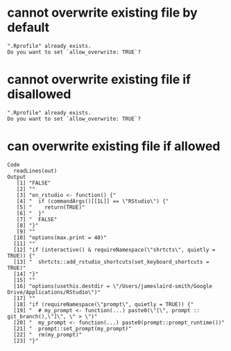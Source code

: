 # cannot overwrite existing file by default

    ".Rprofile" already exists.
    Do you want to set `allow_overwrite: TRUE`?

# cannot overwrite existing file if disallowed

    ".Rprofile" already exists.
    Do you want to set `allow_overwrite: TRUE`?

# can overwrite existing file if allowed

    Code
      readLines(out)
    Output
       [1] "FALSE"                                                                                   
       [2] ""                                                                                        
       [3] "on_rstudio <- function() {"                                                              
       [4] "  if (commandArgs()[[1L]] == \"RStudio\") {"                                             
       [5] "    return(TRUE)"                                                                        
       [6] "  }"                                                                                     
       [7] "  FALSE"                                                                                 
       [8] "}"                                                                                       
       [9] ""                                                                                        
      [10] "options(max.print = 40)"                                                                 
      [11] ""                                                                                        
      [12] "if (interactive() & requireNamespace(\"shrtcts\", quietly = TRUE)) {"                    
      [13] "  shrtcts::add_rstudio_shortcuts(set_keyboard_shortcuts = TRUE)"                         
      [14] "}"                                                                                       
      [15] ""                                                                                        
      [16] "options(usethis.destdir = \"/Users/jameslaird-smith/Google Drive/Applications/RStudio\")"
      [17] ""                                                                                        
      [18] "if (requireNamespace(\"prompt\", quietly = TRUE)) {"                                     
      [19] "  # my_prompt <- function(...) paste0(\"[\", prompt :: git_branch(),\"]\", \" > \")"     
      [20] "  my_prompt <- function(...) paste0(prompt::prompt_runtime())"                           
      [21] "  prompt::set_prompt(my_prompt)"                                                         
      [22] "  rm(my_prompt)"                                                                         
      [23] "}"                                                                                       

